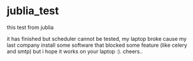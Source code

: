# jublia_test
this test from jublia

it has finished but scheduler cannot be tested, my laptop broke cause my last company install some software that blocked some feature (like celery and smtp) but i hope it works on your laptop :). cheers..
